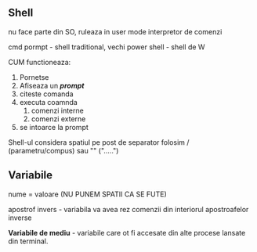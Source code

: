 
## Shell

nu face parte din SO, ruleaza in user mode
interpretor de comenzi

cmd pormpt - shell traditional, vechi
power shell - shell de W

CUM functioneaza:
1. Pornetse
2. Afiseaza un ***prompt***
3. citeste comanda
4. executa coamnda
	1. comenzi interne
	2. comenzi externe
5. se intoarce la prompt


Shell-ul considera spatiul pe post de separator
	folosim / (parametru/compus) sau "" (".....")


## Variabile
nume = valoare (NU PUNEM SPATII CA SE FUTE)

apostrof invers - variabila va avea rez comenzii din interiorul apostroafelor inverse

 **Variabile de mediu** - variabile care ot fi accesate din alte procese lansate din terminal.